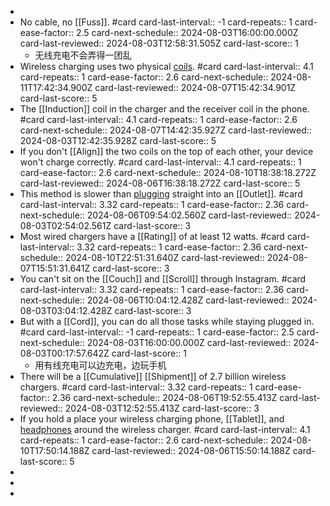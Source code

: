 -
- No cable, no [[Fuss]]. #card
  card-last-interval:: -1
  card-repeats:: 1
  card-ease-factor:: 2.5
  card-next-schedule:: 2024-08-03T16:00:00.000Z
  card-last-reviewed:: 2024-08-03T12:58:31.505Z
  card-last-score:: 1
	- 无线充电不会弄得一团乱
- Wireless charging uses two physical [coils]([[Coil]]). #card
  card-last-interval:: 4.1
  card-repeats:: 1
  card-ease-factor:: 2.6
  card-next-schedule:: 2024-08-11T17:42:34.900Z
  card-last-reviewed:: 2024-08-07T15:42:34.901Z
  card-last-score:: 5
- The [[Induction]] coil in the charger and the receiver coil in the phone. #card
  card-last-interval:: 4.1
  card-repeats:: 1
  card-ease-factor:: 2.6
  card-next-schedule:: 2024-08-07T14:42:35.927Z
  card-last-reviewed:: 2024-08-03T12:42:35.928Z
  card-last-score:: 5
- If you don't [[Align]] the two coils on the top of each other, your device won't charge correctly. #card
  card-last-interval:: 4.1
  card-repeats:: 1
  card-ease-factor:: 2.6
  card-next-schedule:: 2024-08-10T18:38:18.272Z
  card-last-reviewed:: 2024-08-06T16:38:18.272Z
  card-last-score:: 5
- This method is slower than [plugging]([[Plug]]) straight into an [[Outlet]]. #card
  card-last-interval:: 3.32
  card-repeats:: 1
  card-ease-factor:: 2.36
  card-next-schedule:: 2024-08-06T09:54:02.560Z
  card-last-reviewed:: 2024-08-03T02:54:02.561Z
  card-last-score:: 3
- Most wired chargers have a [[Rating]] of at least 12 watts. #card
  card-last-interval:: 3.32
  card-repeats:: 1
  card-ease-factor:: 2.36
  card-next-schedule:: 2024-08-10T22:51:31.640Z
  card-last-reviewed:: 2024-08-07T15:51:31.641Z
  card-last-score:: 3
- You can't sit on the [[Couch]] and [[Scroll]] through Instagram. #card
  card-last-interval:: 3.32
  card-repeats:: 1
  card-ease-factor:: 2.36
  card-next-schedule:: 2024-08-06T10:04:12.428Z
  card-last-reviewed:: 2024-08-03T03:04:12.428Z
  card-last-score:: 3
- But with a [[Cord]], you can do all those tasks while staying plugged in. #card
  card-last-interval:: -1
  card-repeats:: 1
  card-ease-factor:: 2.5
  card-next-schedule:: 2024-08-03T16:00:00.000Z
  card-last-reviewed:: 2024-08-03T00:17:57.642Z
  card-last-score:: 1
	- 用有线充电可以边充电，边玩手机
- There will be a [[Cumulative]] [[Shipment]] of 2.7 billion wireless chargers. #card
  card-last-interval:: 3.32
  card-repeats:: 1
  card-ease-factor:: 2.36
  card-next-schedule:: 2024-08-06T19:52:55.413Z
  card-last-reviewed:: 2024-08-03T12:52:55.413Z
  card-last-score:: 3
- If you hold a place your wireless charging phone, [[Tablet]], and [headphones]([[Headphone]]) around the wireless charger. #card
  card-last-interval:: 4.1
  card-repeats:: 1
  card-ease-factor:: 2.6
  card-next-schedule:: 2024-08-10T17:50:14.188Z
  card-last-reviewed:: 2024-08-06T15:50:14.188Z
  card-last-score:: 5
-
-
-